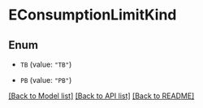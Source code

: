 # EConsumptionLimitKind

## Enum


* `TB` (value: `"TB"`)

* `PB` (value: `"PB"`)


[[Back to Model list]](../README.md#documentation-for-models) [[Back to API list]](../README.md#documentation-for-api-endpoints) [[Back to README]](../README.md)


